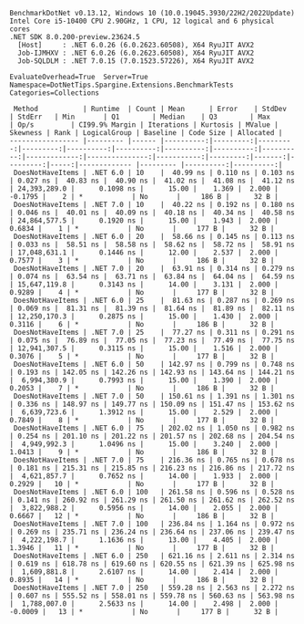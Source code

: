 
    BenchmarkDotNet v0.13.12, Windows 10 (10.0.19045.3930/22H2/2022Update)
    Intel Core i5-10400 CPU 2.90GHz, 1 CPU, 12 logical and 6 physical cores
    .NET SDK 8.0.200-preview.23624.5
      [Host]     : .NET 6.0.26 (6.0.2623.60508), X64 RyuJIT AVX2
      Job-IJMHXV : .NET 6.0.26 (6.0.2623.60508), X64 RyuJIT AVX2
      Job-SQLDLM : .NET 7.0.15 (7.0.1523.57226), X64 RyuJIT AVX2

    EvaluateOverhead=True  Server=True  Namespace=DotNetTips.Spargine.Extensions.BenchmarkTests  
    Categories=Collections  

     Method           | Runtime  | Count | Mean      | Error    | StdDev   | StdErr   | Min       | Q1        | Median    | Q3        | Max       | Op/s         | CI99.9% Margin | Iterations | Kurtosis | MValue | Skewness | Rank | LogicalGroup | Baseline | Code Size | Allocated |
    ----------------- |--------- |------ |----------:|---------:|---------:|---------:|----------:|----------:|----------:|----------:|----------:|-------------:|---------------:|-----------:|---------:|-------:|---------:|-----:|------------- |--------- |----------:|----------:|
     DoesNotHaveItems | .NET 6.0 | 10    |  40.99 ns | 0.110 ns | 0.103 ns | 0.027 ns |  40.83 ns |  40.90 ns |  41.02 ns |  41.08 ns |  41.12 ns | 24,393,289.0 |      0.1098 ns |      15.00 |    1.369 |  2.000 |  -0.1795 |    2 | *            | No       |     186 B |      32 B |
     DoesNotHaveItems | .NET 7.0 | 10    |  40.22 ns | 0.192 ns | 0.180 ns | 0.046 ns |  40.01 ns |  40.09 ns |  40.18 ns |  40.34 ns |  40.58 ns | 24,864,577.5 |      0.1920 ns |      15.00 |    1.943 |  2.000 |   0.6834 |    1 | *            | No       |     177 B |      32 B |
     DoesNotHaveItems | .NET 6.0 | 20    |  58.66 ns | 0.145 ns | 0.113 ns | 0.033 ns |  58.51 ns |  58.58 ns |  58.62 ns |  58.72 ns |  58.91 ns | 17,048,631.1 |      0.1446 ns |      12.00 |    2.537 |  2.000 |   0.7577 |    3 | *            | No       |     186 B |      32 B |
     DoesNotHaveItems | .NET 7.0 | 20    |  63.91 ns | 0.314 ns | 0.279 ns | 0.074 ns |  63.54 ns |  63.71 ns |  63.84 ns |  64.04 ns |  64.59 ns | 15,647,119.8 |      0.3143 ns |      14.00 |    3.131 |  2.000 |   0.9289 |    4 | *            | No       |     177 B |      32 B |
     DoesNotHaveItems | .NET 6.0 | 25    |  81.63 ns | 0.287 ns | 0.269 ns | 0.069 ns |  81.31 ns |  81.39 ns |  81.64 ns |  81.89 ns |  82.11 ns | 12,250,170.3 |      0.2875 ns |      15.00 |    1.430 |  2.000 |   0.3116 |    6 | *            | No       |     186 B |      32 B |
     DoesNotHaveItems | .NET 7.0 | 25    |  77.27 ns | 0.311 ns | 0.291 ns | 0.075 ns |  76.89 ns |  77.05 ns |  77.23 ns |  77.49 ns |  77.75 ns | 12,941,307.5 |      0.3115 ns |      15.00 |    1.516 |  2.000 |   0.3076 |    5 | *            | No       |     177 B |      32 B |
     DoesNotHaveItems | .NET 6.0 | 50    | 142.97 ns | 0.799 ns | 0.748 ns | 0.193 ns | 142.05 ns | 142.26 ns | 142.93 ns | 143.64 ns | 144.21 ns |  6,994,380.9 |      0.7993 ns |      15.00 |    1.390 |  2.000 |   0.2053 |    7 | *            | No       |     186 B |      32 B |
     DoesNotHaveItems | .NET 7.0 | 50    | 150.61 ns | 1.391 ns | 1.301 ns | 0.336 ns | 148.97 ns | 149.77 ns | 150.09 ns | 151.47 ns | 153.62 ns |  6,639,723.6 |      1.3912 ns |      15.00 |    2.529 |  2.000 |   0.7849 |    8 | *            | No       |     177 B |      32 B |
     DoesNotHaveItems | .NET 6.0 | 75    | 202.02 ns | 1.050 ns | 0.982 ns | 0.254 ns | 201.10 ns | 201.22 ns | 201.57 ns | 202.68 ns | 204.54 ns |  4,949,992.3 |      1.0496 ns |      15.00 |    3.240 |  2.000 |   1.0413 |    9 | *            | No       |     186 B |      32 B |
     DoesNotHaveItems | .NET 7.0 | 75    | 216.36 ns | 0.765 ns | 0.678 ns | 0.181 ns | 215.31 ns | 215.85 ns | 216.23 ns | 216.86 ns | 217.72 ns |  4,621,857.7 |      0.7652 ns |      14.00 |    1.933 |  2.000 |   0.2929 |   10 | *            | No       |     177 B |      32 B |
     DoesNotHaveItems | .NET 6.0 | 100   | 261.58 ns | 0.596 ns | 0.528 ns | 0.141 ns | 260.92 ns | 261.29 ns | 261.50 ns | 261.62 ns | 262.52 ns |  3,822,988.2 |      0.5956 ns |      14.00 |    2.055 |  2.000 |   0.6667 |   12 | *            | No       |     186 B |      32 B |
     DoesNotHaveItems | .NET 7.0 | 100   | 236.84 ns | 1.164 ns | 0.972 ns | 0.269 ns | 235.71 ns | 236.24 ns | 236.64 ns | 237.06 ns | 239.47 ns |  4,222,198.7 |      1.1636 ns |      13.00 |    4.405 |  2.000 |   1.3946 |   11 | *            | No       |     177 B |      32 B |
     DoesNotHaveItems | .NET 6.0 | 250   | 621.16 ns | 2.611 ns | 2.314 ns | 0.619 ns | 618.78 ns | 619.60 ns | 620.55 ns | 621.39 ns | 625.98 ns |  1,609,881.8 |      2.6107 ns |      14.00 |    2.414 |  2.000 |   0.8935 |   14 | *            | No       |     186 B |      32 B |
     DoesNotHaveItems | .NET 7.0 | 250   | 559.28 ns | 2.563 ns | 2.272 ns | 0.607 ns | 555.52 ns | 558.01 ns | 559.78 ns | 560.63 ns | 563.98 ns |  1,788,007.0 |      2.5633 ns |      14.00 |    2.498 |  2.000 |  -0.0009 |   13 | *            | No       |     177 B |      32 B |
